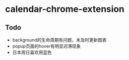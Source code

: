 # calendar-chrome-extension

## Todo
- background的生命周期有问题，未及时更新图表
- popup页面的hover有明显迟滞现象
- 日本周日喜欢用蓝色